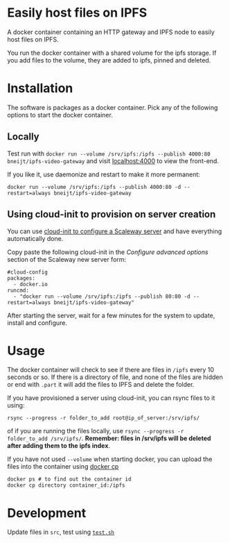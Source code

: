 Easily host files on IPFS
=========================

A docker container containing an HTTP gateway and IPFS node to easily host files on IPFS.

You run the docker container with a shared volume for the ipfs storage. If you add files
to the volume, they are added to ipfs, pinned and deleted.

Installation
============

The software is packages as a docker container. Pick any of the following options to start the docker container.

Locally
-------

Test run with `docker run --volume /srv/ipfs:/ipfs --publish 4000:80 bneijt/ipfs-video-gateway`
and visit [localhost:4000](http://localhost:4000) to view the front-end.

If you like it, use daemonize and restart to make it more permanent:

    docker run --volume /srv/ipfs:/ipfs --publish 4000:80 -d --restart=always bneijt/ipfs-video-gateway

Using cloud-init to provision on server creation
------------------------------------------------

You can use [cloud-init to configure a Scaleway server](https://www.scaleway.com/docs/how-to-use-cloud-init-to-configure-your-server-at-first-boot/) and have everything automatically done.

Copy paste the following cloud-init in the *Configure advanced options* section of the Scaleway new server form:

    #cloud-config
    packages:
      - docker.io
    runcmd:
      - "docker run --volume /srv/ipfs:/ipfs --publish 80:80 -d --restart=always bneijt/ipfs-video-gateway"

After starting the server, wait for a few minutes for the system to update, install and configure.

Usage
=====

The docker container will check to see if there are files in `/ipfs` every 10 seconds or so. If there is a directory of file, and none of the files are hidden or end with `.part` it will add the files to IPFS and delete the folder.

If you have provisioned a server using cloud-init, you can rsync files to it using:

    rsync --progress -r folder_to_add root@ip_of_server:/srv/ipfs/

of if you are running the files locally, use `rsync --progress -r folder_to_add /srv/ipfs/`. **Remember: files in /srv/ipfs will be deleted after adding them to the ipfs index**.

If you have not used `--volume` when starting docker, you can upload the files into the container using [docker cp](https://docs.docker.com/engine/reference/commandline/cp/)

    docker ps # to find out the container id
    docker cp directory container_id:/ipfs


Development
===========

Update files in `src`, test using [`test.sh`](test.sh)
